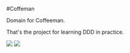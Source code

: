 #Coffeman

Domain for Coffeeman.

That's the project for learning DDD in practice.

<img src="https://insight.sensiolabs.com/projects/77d30155-03c1-4ef5-b751-b048350a669f/big.png">
<img src="https://scrutinizer-ci.com/g/HaKIMus/DomainCoffeman/badges/quality-score.png?b=master">